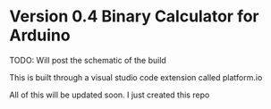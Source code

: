 # Version 0.4 Binary Calculator for Arduino 

TODO: Will post the schematic of the build 

This is built through a visual studio code extension called platform.io

All of this will be updated soon. I just created this repo